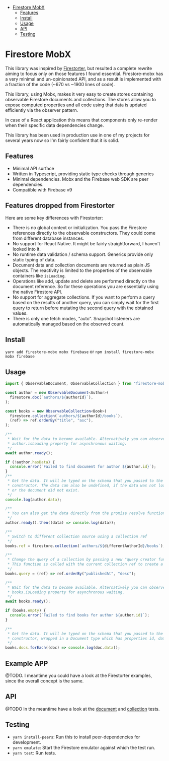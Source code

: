 - [Firestore MobX](#firestore-mobx)
  - [Features](#features)
  - [Install](#install)
  - [Usage](#usage)
  - [API](#api)
  - [Testing](#testing)

# Firestore MobX

This library was inspired by
[Firestorter](https://github.com/IjzerenHein/firestorter), but resulted a
complete rewrite aiming to focus only on those features I found essential.
Firestore-mobx has a very minimal and un-opinionated API, and as a result is
implemented with a fraction of the code (~670 vs ~1900 lines of code).

This library, using Mobx, makes it very easy to create stores containing
observable Firestore documents and collections. The stores allow you to expose
computed properties and all code using that data is updated efficiently via the
observer pattern.

In case of a React application this means that components only re-render when
their specific data dependencies change.

This library has been used in production use in one of my projects for several
years now so I'm fairly confident that it is solid.

## Features

- Minimal API surface
- Written in Typescript, providing static type checks through generics
- Minimal dependencies. Mobx and the Firebase web SDK are peer dependencies.
- Compatible with Firebase v9

## Features dropped from Firestorter

Here are some key differences with Firestorter:

- There is no global context or initialization. You pass the Firestore
  references directly to the observable constructors. They could come from
  different database instances.
- No support for React Native. It might be fairly straightforward, I haven't
  looked into it.
- No runtime data validation / schema support. Generics provide only static
  typing of data.
- Document data and collection documents are returned as plain JS objects. The
  reactivity is limited to the properties of the observable containers like
  `isLoading`.
- Operations like add, update and delete are performed directly on the document
  reference. So for these operations you are essentially using the native
  Firestore API.
- No support for aggregate collections. If you want to perform a query based on
  the results of another query, you can simply wait for the first query to
  return before mutating the second query with the obtained values.
- There is only one fetch modes, "auto". Snapshot listeners are automatically
  managed based on the observed count.

## Install

`yarn add firestore-mobx mobx firebase` or `npm install firestore-mobx mobx
firebase`

## Usage

```ts
import { ObservableDocument, ObservableCollection } from "firestore-mobx";

const author = new ObservableDocument<Author>(
  firestore.doc(`authors/${authorId}`),
);

const books = new ObservableCollection<Book>(
  firestore.collection(`authors/${authorId}/books`),
  (ref) => ref.orderBy("title", "asc"),
);

/**
 * Wait for the data to become available. Alternatively you can observe the
 * author.isLoading property for asynchronous waiting.
 */
await author.ready();

if (!author.hasData) {
  console.error(`Failed to find document for author ${author.id}`);
}
/**
 * Get the data. It will be typed on the schema that you passed to the
 * constructor. The data can also be undefined, if the data was not loaded yet
 * or the document did not exist.
 */
console.log(author.data);

/**
 * You can also get the data directly from the promise resolve function.
 */
author.ready().then((data) => console.log(data));

/**
 * Switch to different collection source using a collection ref
 */
books.ref = firestore.collection(`authors/${differentAuthorId}/books`);

/**
 * Change the query of a collection by passing a new "query creator function".
 * This function is called with the current collection ref to create a new query.
 */
books.query = (ref) => ref.orderBy("publishedAt", "desc");

/**
 * Wait for the data to become available. Alternatively you can observe the
 * books.isLoading property for asynchronous waiting.
 */
await books.ready();

if (books.empty) {
  console.error(`Failed to find books for author ${author.id}`);
}

/**
 * Get the data. It will be typed on the schema that you passed to the
 * constructor, wrapped in a Document type which has properties id, data, ref.
 */
books.docs.forEach((doc) => console.log(doc.data));
```

## Example APP

@TODO. I meantime you could have a look at the Firestorter examples, since the
overall concept is the same.

## API

@TODO In the meantime have a look at the
[document](./src/__test/document.test.ts) and
[collection](./src/__test/collection.test.ts) tests.

## Testing

- `yarn install-peers`: Run this to install peer-dependencies for development.
- `yarn emulate`: Start the Firestore emulator against which the test run.
- `yarn test`: Run tests.
